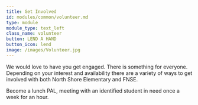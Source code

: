 ```yaml
---
title: Get Involved
id: modules/common/volunteer.md
type: module
module_type: text_left
class_name: volunteer
button: LEND A HAND
button_icon: lend
image: /images/Volunteer.jpg
---
```

<p>We would love to have you get engaged. There is something for everyone.  Depending on your interest and availability there are a variety of ways to get involved with both North Shore Elementary and FNSE.</p><span>Become a lunch PAL, meeting with an identified student in need once a week for an hour.</span>